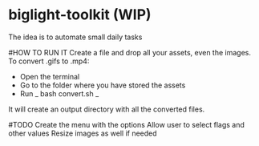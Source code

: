 # biglight-toolkit (WIP)
The idea is to automate small daily tasks

#HOW TO RUN IT
Create a file and drop all your assets, even the images.
To convert .gifs to .mp4:
- Open the terminal
- Go to the folder where you have stored the assets
- Run _ bash convert.sh _

It will create an output directory with all the converted files.

#TODO
Create the menu with the options
Allow user to select flags and other values
Resize images as well if needed

